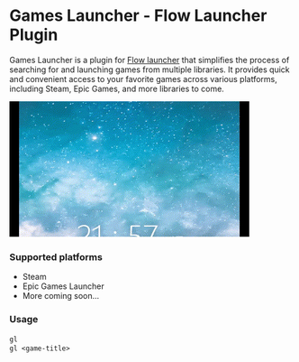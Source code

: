 Games Launcher - Flow Launcher Plugin 
==================
Games Launcher is a plugin for [Flow launcher](https://github.com/Flow-Launcher/Flow.Launcher) that simplifies the process of searching for and launching games from multiple libraries. It provides quick and convenient access to your favorite games across various platforms, including Steam, Epic Games, and more libraries to come.

![Capture](docs/capture.gif)


### Supported platforms
* Steam
* Epic Games Launcher
* More coming soon...

### Usage

    gl
    gl <game-title>
